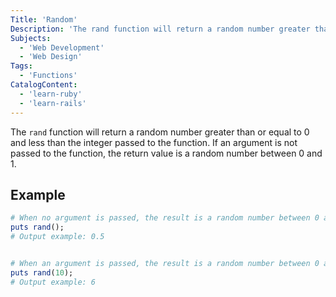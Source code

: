 ```yaml
---
Title: 'Random'
Description: 'The rand function will return a random number greater than or equal to 0 and less than the integer passed to the function. If an argument is not passed to the function, the return value is a random number between 0 and 1. ruby puts rand();  ruby puts rand(10); '
Subjects:
  - 'Web Development'
  - 'Web Design'
Tags:
  - 'Functions'
CatalogContent:
  - 'learn-ruby'
  - 'learn-rails'
---
```


The `rand` function will return a random number greater than or equal to 0 and less than the integer passed to the function. If an argument is not passed to the function, the return value is a random number between 0 and 1.

## Example

```ruby
# When no argument is passed, the result is a random number between 0 and 1.
puts rand();
# Output example: 0.5
```

```ruby

# When an argument is passed, the result is a random number between 0 and the argument.
puts rand(10);
# Output example: 6
```
